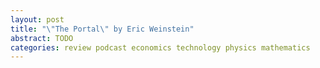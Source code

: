 ```yaml
---
layout: post
title: "\"The Portal\" by Eric Weinstein"
abstract: TODO
categories: review podcast economics technology physics mathematics
---
```

